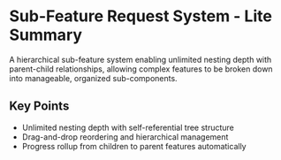 # Sub-Feature Request System - Lite Summary

A hierarchical sub-feature system enabling unlimited nesting depth with parent-child relationships, allowing complex features to be broken down into manageable, organized sub-components.

## Key Points
- Unlimited nesting depth with self-referential tree structure
- Drag-and-drop reordering and hierarchical management
- Progress rollup from children to parent features automatically